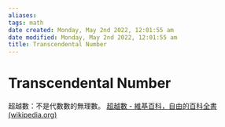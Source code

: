 ```yaml
---
aliases: 
tags: math
date created: Monday, May 2nd 2022, 12:01:55 am
date modified: Monday, May 2nd 2022, 12:01:55 am
title: Transcendental Number
---
```


# Transcendental Number

超越數：不是代數數的無理數。
[超越數 - 維基百科，自由的百科全書 (wikipedia.org)](https://zh.wikipedia.org/wiki/%E8%B6%85%E8%B6%8A%E6%95%B8)